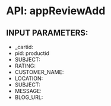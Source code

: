 # API: appReviewAdd




## INPUT PARAMETERS: ##
  * _cartid: 
  * pid: productid
  * SUBJECT: 
  * RATING: 
  * CUSTOMER_NAME: 
  * LOCATION: 
  * SUBJECT: 
  * MESSAGE: 
  * BLOG_URL: 
